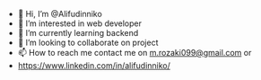 - 👋 Hi, I’m @Alifudinniko
- 👀 I’m interested in web developer
- 🌱 I’m currently learning backend 
- 💞️ I’m looking to collaborate on project
- 📫 How to reach me contact me on m.rozaki099@gmail.com or
- https://www.linkedin.com/in/alifudinniko/

<!---
Alifudinniko/Alifudinniko is a ✨ special ✨ repository because its `README.md` (this file) appears on your GitHub profile.
You can click the Preview link to take a look at your changes.
--->

